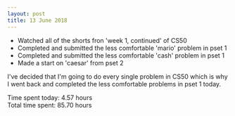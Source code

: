 ```yaml
---
layout: post
title: 13 June 2018
---
```


* Watched all of the shorts fron 'week 1, continued' of CS50
* Completed and submitted the less comfortable 'mario' problem in pset 1
* Completed and submitted the less comfortable 'cash' problem in pset 1
* Made a start on 'caesar' from pset 2

I've decided that I'm going to do every single problem in CS50 which is why I went back and completed the less comfortable problems in pset 1 today.

Time spent today: 4.57 hours  
Total time spent: 85.70 hours  
